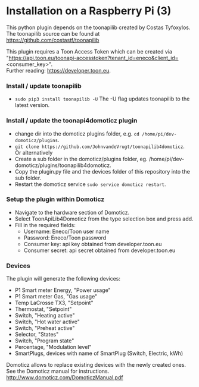 # Installation on a Raspberry Pi (3)
This python plugin depends on the toonapilib created by Costas Tyfoxylos.<br>
The toonapilib source can be found at https://github.com/costastf/toonapilib

This plugin requires a Toon Access Token which can be created via "https://api.toon.eu/toonapi-accesstoken?tenant_id=eneco&client_id=<consumer_key>".<br>
Further reading: https://developer.toon.eu.

### Install / update toonapilib
* `sudo pip3 install toonapilib -U`
The -U flag updates toonapilib to the latest version.

### Install / update the toonapi4domoticz plugin
* change dir into the domoticz plugins folder, e.g. `cd /home/pi/dev-domoticz/plugins`.
* `git clone https://github.com/JohnvandeVrugt/toonapilib4domoticz`.<br>
Or alternatively
* Create a sub folder in the domoticz/plugins folder, eg. /home/pi/dev-domoticz/plugins/toonapilib4domoticz.
* Copy the plugin.py file and the devices folder of this repository into the sub folder.
* Restart the domoticz service `sudo service domoticz restart`.

### Setup the plugin within Domoticz
* Navigate to the hardware section of Domoticz.
* Select ToonApiLib4Domoticz from the type selection box and press add.
* Fill in the required fields:
  * Username: Eneco/Toon user name
  * Password: Eneco/Toon password
  * Consumer key: api key obtained from developer.toon.eu
  * Consumer secret: api secret obtained from developer.toon.eu

### Devices
The plugin will generate the following devices:
* P1 Smart meter Energy, "Power usage"
* P1 Smart meter Gas, "Gas usage"
* Temp LaCrosse TX3, "Setpoint"
* Thermostat, "Setpoint"
* Switch, "Heating active"
* Switch, "Hot water active"
* Switch, "Preheat active"
* Selector, "States"
* Switch, "Program state"
* Percentage, "Modulation level"
* SmartPlugs, devices with name of SmartPlug (Switch, Electric, kWh)

Domoticz allows to replace existing devices with the newly created ones.
See the Domoticz manual for instructions. http://www.domoticz.com/DomoticzManual.pdf
